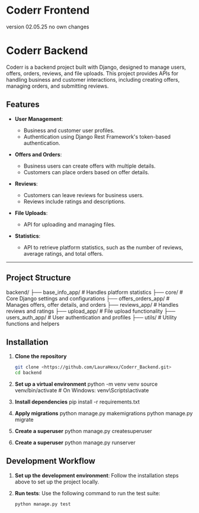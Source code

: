 # Coderr Frontend

version 02.05.25
no own changes

# Coderr Backend

Coderr is a backend project built with Django, designed to manage users, offers, orders, reviews, and file uploads. This project provides APIs for handling business and customer interactions, including creating offers, managing orders, and submitting reviews.

## Features

- **User Management**:

  - Business and customer user profiles.
  - Authentication using Django Rest Framework's token-based authentication.

- **Offers and Orders**:

  - Business users can create offers with multiple details.
  - Customers can place orders based on offer details.

- **Reviews**:

  - Customers can leave reviews for business users.
  - Reviews include ratings and descriptions.

- **File Uploads**:

  - API for uploading and managing files.

- **Statistics**:
  - API to retrieve platform statistics, such as the number of reviews, average ratings, and total offers.

---

## Project Structure

backend/
├── base_info_app/ # Handles platform statistics
├── core/ # Core Django settings and configurations
├── offers_orders_app/ # Manages offers, offer details, and orders
├── reviews_app/ # Handles reviews and ratings
├── upload_app/ # File upload functionality
├── users_auth_app/ # User authentication and profiles
├── utils/ # Utility functions and helpers

## Installation

1. **Clone the repository**

   ```bash
   git clone <https://github.com/LauraHexx/Coderr_Backend.git>
   cd backend

   ```

2. **Set up a virtual environment**
   python -m venv venv
   source venv/bin/activate # On Windows: venv\Scripts\activate

3. **Install dependencies**
   pip install -r requirements.txt

4. **Apply migrations**
   python manage.py makemigrations
   python manage.py migrate

5. **Create a superuser**
   python manage.py createsuperuser

6. **Create a superuser**
   python manage.py runserver

## Development Workflow

1. **Set up the development environment**:
   Follow the installation steps above to set up the project locally.

2. **Run tests**:
   Use the following command to run the test suite:
   ```bash
   python manage.py test
   ```
